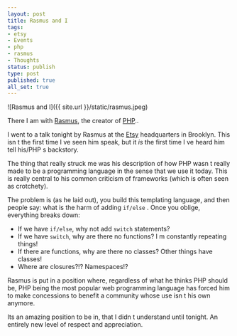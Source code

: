 ```yaml
---
layout: post
title: Rasmus and I
tags:
- etsy
- Events
- php
- rasmus
- Thoughts
status: publish
type: post
published: true
all_set: true
---
```


![Rasmus and I]({{ site.url }}/static/rasmus.jpeg)

There I am with <a href="http://en.wikipedia.org/wiki/Rasmus_Lerdorf">Rasmus</a>, the creator of <a href="http://php.net/">PHP</a>..

I went to a talk tonight by Rasmus at the <a href="http://www.etsy.com/">Etsy</a> headquarters in Brooklyn. This isn t the first time I ve seen him speak, but it <em>is</em> the first time I ve heard him tell his/PHP s backstory.

The thing that really struck me was his description of how PHP wasn t really made to be a programming language in the sense that we use it today. This is really central to his common criticism of frameworks (which is often seen as crotchety).

The problem is (as he laid out), you build this templating language, and then people say:  what is the harm of adding <code>if/else</code> . Once you oblige, everything breaks down:
<ul>
	<li>If we have <code>if/else</code>, why not add <code>switch</code> statements?</li>
	<li>If we have <code>switch</code>, why are there no functions? I m constantly repeating things!</li>
	<li>If there are functions, why are there no classes? Other things have classes!</li>
	<li>Where are closures?!? Namespaces!?</li>
</ul>
Rasmus is put in a position where, regardless of what he thinks PHP should be, PHP being the most popular web programming language has forced him to make concessions to benefit a community whose use isn t his own anymore.

Its an amazing position to be in, that I didn t understand until tonight. An entirely new level of respect and appreciation.

